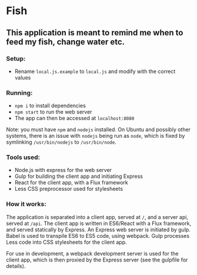 # Fish

## This application is meant to remind me when to feed my fish, change water etc.

### Setup:
* Rename `local.js.example` to `local.js` and modify with the correct values

### Running:
* `npm i` to install dependencies
* `npm start` to run the web server
* The app can then be accessed at `localhost:8080`

Note: you must have `npm` and `nodejs` installed. On Ubuntu and possibly other
systems, there is an issue with `nodejs` being run as `node`, which is fixed by
symlinking `/usr/bin/nodejs` to `/usr/bin/node`.

### Tools used:
* Node.js with express for the web server
* Gulp for building the client app and initiating Express
* React for the client app, with a Flux framework
* Less CSS preprocessor used for stylesheets

### How it works:

The application is separated into a client app, served at `/`, and a server api, served at `/api`.
The client app is written in ES6/React with a Flux framework, and served statically by Express.
An Express web server is initiated by gulp.
Babel is used to transpile ES6 to ES5 code, using webpack.
Gulp processes Less code into CSS stylesheets for the client app.

For use in development, a webpack development server is used for the client app, 
which is then proxied by the Express server (see the gulpfile for details).
